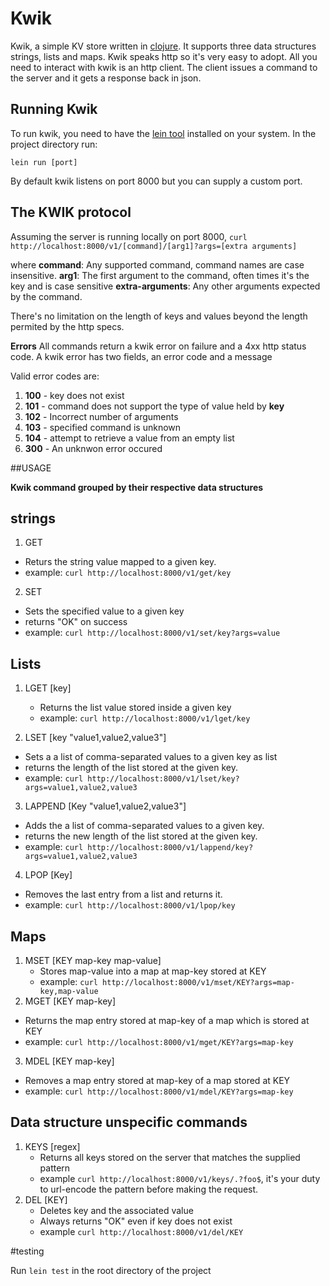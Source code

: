 # Kwik

Kwik, a simple KV store written in [clojure](https://clojure.org). It supports three data structures strings, lists and maps.
Kwik speaks http so it's very easy to adopt. All you need to interact with kwik is an http client. The client issues a command to the server and it gets a response back in json. 

## Running Kwik

To run kwik, you need to have the [lein tool](https://leiningen.org/) installed on your system. In the project directory run:

`lein run [port]`

By default kwik listens on port 8000 but you can supply a custom port.

## The KWIK protocol

Assuming the server is running locally on port 8000,
`curl http://localhost:8000/v1/[command]/[arg1]?args=[extra arguments]`

where
 **command**: Any supported command, command names are case insensitive.
 **arg1**: The first argument to the command, often times it's the key and is 		    case sensitive
 **extra-arguments**: Any other arguments expected by the command. 

There's no limitation on the length of keys and values beyond the length permited by the http specs.

**Errors**
All commands return a kwik error on failure and a 4xx http status code. 
A kwik error has two fields, an error code and a message

Valid error codes are:
1. **100** - key does not exist 
2. **101** - command does not support the type of value held by **key**
3. **102** - Incorrect number of arguments 
4. **103** - specified command is unknown
5. **104** - attempt to retrieve a value from an empty list
6. **300** - An unknwon error occured



##USAGE 

**Kwik command grouped by their respective data structures**

## strings
1. GET 
  - Returs the string value mapped to a given key. 
  - example: `curl http://localhost:8000/v1/get/key` 
2. SET 
  - Sets the specified value to a given key
  - returns "OK" on success 
  - example: `curl http://localhost:8000/v1/set/key?args=value`


## Lists
1. LGET [key]
   - Returns the list value stored inside a given key
   - example: `curl http://localhost:8000/v1/lget/key`

2. LSET [key "value1,value2,value3"]
  - Sets a a list of comma-separated values to a given key as list
  - returns the length of the list stored at the given key.
  - example: `curl http://localhost:8000/v1/lset/key?args=value1,value2,value3` 

3. LAPPEND [Key "value1,value2,value3"]
  - Adds the a list of comma-separated values to a given key.
  - returns the new length of the list stored at the given key.
  - example: `curl http://localhost:8000/v1/lappend/key?args=value1,value2,value3` 

4. LPOP [Key]
  - Removes the last entry from a list and returns it.
  - example: `curl http://localhost:8000/v1/lpop/key` 

## Maps
1. MSET [KEY map-key map-value]
   - Stores map-value into a map at map-key stored at KEY
   - example: `curl http://localhost:8000/v1/mset/KEY?args=map-key,map-value`
2. MGET [KEY map-key]
  - Returns the map entry stored at map-key of a map which is stored at KEY
  - example: `curl http://localhost:8000/v1/mget/KEY?args=map-key`

3. MDEL [KEY map-key]
  - Removes a map entry stored at map-key of a map stored at KEY
  - example: `curl http://localhost:8000/v1/mdel/KEY?args=map-key`


## Data structure unspecific commands

1. KEYS [regex]
   - Returns all keys stored on the server that matches the supplied pattern
   - example `curl http://localhost:8000/v1/keys/.?foo$`, it's your duty to url-encode 
     the pattern before making the request.
2. DEL [KEY]
   - Deletes key and the associated value
   - Always returns "OK" even if key does not exist
   - example `curl http://localhost:8000/v1/del/KEY`



#testing

Run `lein test` in the root directory of the project